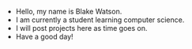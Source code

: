- Hello, my name is Blake Watson. 
- I am currently a student learning computer science. 
- I will post projects here as time goes on.
- Have a good day!
